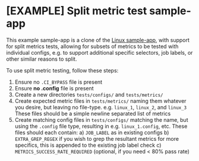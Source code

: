 # [EXAMPLE] Split metric test sample-app

This example sample-app is a clone of the [Linux sample-app](../linux-node/), with support for split metrics tests, allowing for subsets of metrics to be tested with individual configs, e.g. to support additional specific selectors, job labels, or other similar reasons to split.

To use split metric testing, follow these steps:
1. Ensure no `.CI_BYPASS` file is present
2. Ensure **no .config** file is present
3. Create a new directories `tests/configs/` and `tests/metrics/`
4. Create expected metric files in `tests/metrics/` naming them whatever you desire, but leaving no file-type. e.g. `linux_1`, `linux_2`, and `linux_3`
   These files should be a simple newline separated list of metrics
5. Create matching config files in `tests/configs/` matching the name, but using the `.config` file type, resulting in e.g. `linux_1.config`, etc. 
   These files should each contain:
   a) `JOB_LABEL` as in existing configs
   b) `EXTRA_GREP_REGEX` if you wish to grep the resultant metrics for more specifics, this is appended to the existing job label check
   c) `METRICS_SUCCESS_RATE_REQUIRED` (optional, if you need < 80% pass rate)
